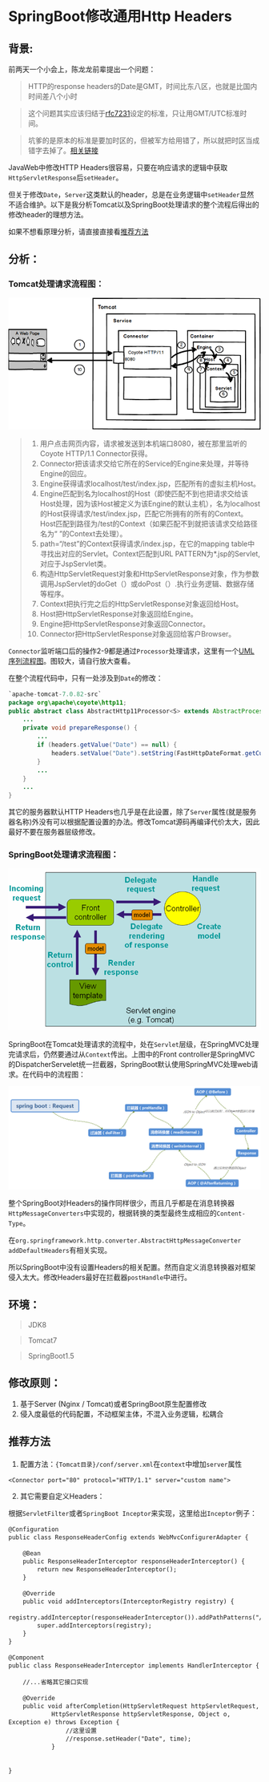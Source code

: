 # SpringBoot修改通用Http Headers

## 背景:

前两天一个小会上，陈龙龙前辈提出一个问题：

>HTTP的response headers的Date是GMT，时间比东八区，也就是比国内时间差八个小时

> 这个问题其实应该归结于[rfc7231](https://tools.ietf.org/html/rfc7231#section-7.1.1.1)设定的标准，只让用GMT/UTC标准时间。<br>

> 坑爹的是原本的标准是要加时区的，但被军方给用错了，所以就把时区当成错字去掉了。[相关链接](https://tools.ietf.org/html/rfc1123#page-55 )

JavaWeb中修改HTTP Headers很容易，只要在响应请求的逻辑中获取`HttpServletResponse`后`setHeader`。

但关于修改`Date`，`Server`这类默认的header，总是在业务逻辑中`setHeader`显然不适合维护。以下是我分析Tomcat以及SpringBoot处理请求的整个流程后得出的修改header的理想方法。

如果不想看原理分析，请直接直接看[推荐方法](#conclusion)

## 分析：

### Tomcat处理请求流程图：
![image](https://github.com/lclmichael/knowledge/blob/master/SpringBoot_HTTP_Headers/tomcat-rquest-flow.png?raw=true)
> 1. 用户点击网页内容，请求被发送到本机端口8080，被在那里监听的Coyote HTTP/1.1 Connector获得。 
> 1. Connector把该请求交给它所在的Service的Engine来处理，并等待Engine的回应。 
> 1. Engine获得请求localhost/test/index.jsp，匹配所有的虚拟主机Host。 
> 1. Engine匹配到名为localhost的Host（即使匹配不到也把请求交给该Host处理，因为该Host被定义为该Engine的默认主机），名为localhost的Host获得请求/test/index.jsp，匹配它所拥有的所有的Context。Host匹配到路径为/test的Context（如果匹配不到就把该请求交给路径名为“ ”的Context去处理）。 
> 1. path=“/test”的Context获得请求/index.jsp，在它的mapping table中寻找出对应的Servlet。Context匹配到URL PATTERN为*.jsp的Servlet,对应于JspServlet类。 
> 1. 构造HttpServletRequest对象和HttpServletResponse对象，作为参数调用JspServlet的doGet（）或doPost（）.执行业务逻辑、数据存储等程序。 
> 1. Context把执行完之后的HttpServletResponse对象返回给Host。 
> 1. Host把HttpServletResponse对象返回给Engine。 
> 1. Engine把HttpServletResponse对象返回Connector。 
> 1. Connector把HttpServletResponse对象返回给客户Browser。

`Connector`监听端口后的操作2-9都是通过`Processor`处理请求，这里有一个[UML序列流程图](http://tomcat.apache.org/tomcat-7.0-doc/architecture/requestProcess/request-process.png)。图较大，请自行放大查看。


在整个流程代码中，只有一处涉及到`Date`的修改：

``` java
`apache-tomcat-7.0.82-src`
package org\apache\coyote\http11;
public abstract class AbstractHttp11Processor<S> extends AbstractProcessor<S> {
    ...
    private void prepareResponse() {
        ...
        if (headers.getValue("Date") == null) {
            headers.setValue("Date").setString(FastHttpDateFormat.getCurrentDate());
        }
        ...
    }
    ...
}
```
其它的服务器默认HTTP Headers也几乎是在此设置，除了`Server`属性(就是服务器名称)外没有可以根据配置设置的办法。修改Tomcat源码再编译代价太大，因此最好不要在服务器层级修改。

### SpringBoot处理请求流程图：


![image](https://github.com/lclmichael/knowledge/blob/master/SpringBoot_HTTP_Headers/spring-mvc-rquest-flow.png?raw=true)

SpringBoot在Tomcat处理请求的流程中，处在`Servlet`层级，在SpringMVC处理完请求后，仍然要通过从`Context`传出。上图中的Front controller是SpringMVC的DispatcherServelet统一拦截器，SpringBoot默认使用SpringMVC处理web请求。在代码中的流程图：

![image](https://github.com/lclmichael/knowledge/blob/master/SpringBoot_HTTP_Headers/springboot-request-process.png?raw=true)

整个SpringBoot对Headers的操作同样很少，而且几乎都是在消息转换器`HttpMessageConverters`中实现的，根据转换的类型最终生成相应的`Content-Type`。

在`org.springframework.http.converter.AbstractHttpMessageConverter addDefaultHeaders`有相关实现。 

所以SpringBoot中没有设置Headers的相关配置。然而自定义消息转换器对框架侵入太大。修改Headers最好在拦截器`postHandle`中进行。


## 环境：

> JDK8

> Tomcat7

> SpringBoot1.5

## 修改原则：

1. 基于Server (Nginx / Tomcat)或者SpringBoot原生配置修改
1. 侵入度最低的代码配置，不动框架主体，不混入业务逻辑，松耦合

## <p id="conclusion">推荐方法</p>

1. 配置方法：`{Tomcat目录}/conf/server.xml`在`context`中增加`server`属性

```
<Connector port="80" protocol="HTTP/1.1" server="custom name">
```

2. 其它需要自定义Headers：

根据`ServletFilter`或者`SpringBoot Inceptor`来实现，这里给出`Inceptor`例子：
```
@Configuration
public class ResponseHeaderConfig extends WebMvcConfigurerAdapter {

    @Bean
    public ResponseHeaderInterceptor responseHeaderInterceptor() {
        return new ResponseHeaderInterceptor();
    }

    @Override
    public void addInterceptors(InterceptorRegistry registry) {
        registry.addInterceptor(responseHeaderInterceptor()).addPathPatterns("/*");
        super.addInterceptors(registry);
    }
}

@Component
public class ResponseHeaderInterceptor implements HandlerInterceptor {

    //...省略其它接口实现

    @Override
    public void afterCompletion(HttpServletRequest httpServletRequest,
            HttpServletResponse httpServletResponse, Object o, Exception e) throws Exception {
                //这里设置
                //response.setHeader("Date", time);
            }

    
}


```



